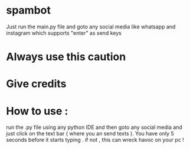 # spambot

Just run the main.py file and goto any social media like whatsapp and instagram which supports "enter" as send keys

# Always use this caution

# Give credits 

# How to use : 
run the .py file using any python IDE and then goto any social media and just click on the text bar ( where you an send texts ).
You have only 5 seconds before it starts typing . if not , this can wreck havoc on your pc !
